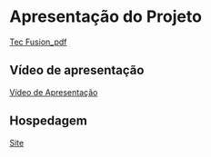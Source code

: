 # Apresentação do Projeto

[Tec Fusion_pdf](https://github.com/ICEI-PUC-Minas-PMV-ADS/pmv-ads-2023-2-e1-proj-web-t11-pmv-ads-2023-2-e1-proj-vendaingressos/files/13638640/Tec.Fusion.pdf)



## Vídeo de apresentação

[Vídeo de Apresentação](https://github.com/ICEI-PUC-Minas-PMV-ADS/pmv-ads-2023-2-e1-proj-web-t11-pmv-ads-2023-2-e1-proj-vendaingressos/blob/main/apresentacao/Tec%20Fusion%20(2).mp4)

## Hospedagem
[Site](https://tecfusion.netlify.app/home_page/home)


